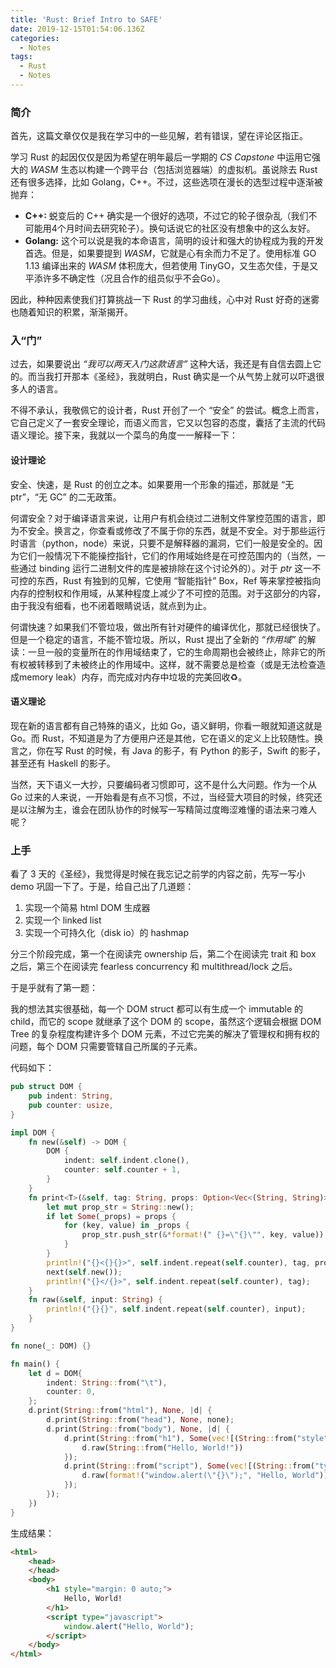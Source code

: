 ```yaml
---
title: 'Rust: Brief Intro to SAFE'
date: 2019-12-15T01:54:06.136Z
categories:
  - Notes
tags:
  - Rust
  - Notes
---
```

### 简介

首先，这篇文章仅仅是我在学习中的一些见解，若有错误，望在评论区指正。

学习 Rust 的起因仅仅是因为希望在明年最后一学期的 *CS Capstone* 中运用它强大的 *WASM* 生态以构建一个跨平台（包括浏览器端）的虚拟机。虽说除去 Rust 还有很多选择，比如 Golang，C++。不过，这些选项在漫长的选型过程中逐渐被抛弃：

 - **C++:** 蜕变后的 C++ 确实是一个很好的选项，不过它的轮子很杂乱（我们不可能用4个月时间去研究轮子）。换句话说它的社区没有想象中的这么友好。
 - **Golang:** 这个可以说是我的本命语言，简明的设计和强大的协程成为我的开发首选。但是，如果要提到 *WASM*，它就是心有余而力不足了。使用标准 GO 1.13 编译出来的 *WASM* 体积庞大，但若使用 TinyGO，又生态欠佳，于是又平添许多不确定性（况且合作的组员似乎不会Go）。

因此，种种因素使我们打算挑战一下 Rust 的学习曲线，心中对 Rust 好奇的迷雾也随着知识的积累，渐渐揭开。

### 入“门”

过去，如果要说出 *“我可以两天入门这款语言”* 这种大话，我还是有自信去圆上它的。而当我打开那本《圣经》，我就明白，Rust 确实是一个从气势上就可以吓退很多人的语言。

不得不承认，我敬佩它的设计者，Rust 开创了一个 “安全” 的尝试。概念上而言，它自己定义了一套安全理论，而语义而言，它又以包容的态度，囊括了主流的代码语义理论。接下来，我就以一个菜鸟的角度一一解释一下：

#### 设计理论

安全、快速，是 Rust 的创立之本。如果要用一个形象的描述，那就是 “无 ptr”，“无 GC” 的二无政策。

何谓安全？对于编译语言来说，让用户有机会绕过二进制文件掌控范围的语言，即为不安全。换言之，你查看或修改了不属于你的东西，就是不安全。对于那些运行时语言（python，node）来说，只要不是解释器的漏洞，它们一般是安全的。因为它们一般情况下不能操控指针，它们的作用域始终是在可控范围内的（当然，一些通过 binding 运行二进制文件的库是被排除在这个讨论外的）。对于 *ptr* 这一不可控的东西，Rust 有独到的见解，它使用 “智能指针” Box，Ref 等来掌控被指向内存的控制权和作用域，从某种程度上减少了不可控的范围。对于这部分的内容，由于我没有细看，也不闭着眼睛说话，就点到为止。

何谓快速？如果我们不管垃圾，做出所有针对硬件的编译优化，那就已经很快了。但是一个稳定的语言，不能不管垃圾。所以，Rust 提出了全新的 *“作用域”* 的解读：一旦一般的变量所在的作用域结束了，它的生命周期也会被终止，除非它的所有权被转移到了未被终止的作用域中。这样，就不需要总是检查（或是无法检查造成memory leak）内存，而完成对内存中垃圾的完美回收♻️。

#### 语义理论

现在新的语言都有自己特殊的语义，比如 Go，语义鲜明，你看一眼就知道这就是 Go。而 Rust，不知道是为了方便用户还是其他，它在语义的定义上比较随性。换言之，你在写 Rust 的时候，有 Java 的影子，有 Python 的影子，Swift 的影子，甚至还有 Haskell 的影子。

当然，天下语义一大抄，只要编码者习惯即可，这不是什么大问题。作为一个从 Go 过来的人来说，一开始看是有点不习惯，不过，当经营大项目的时候，终究还是以注解为主，谁会在团队协作的时候写一写精简过度晦涩难懂的语法来刁难人呢？

### 上手

看了 3 天的《圣经》，我觉得是时候在我忘记之前学的内容之前，先写一写小 demo 巩固一下了。于是，给自己出了几道题：

1. 实现一个简易 html DOM 生成器
2. 实现一个 linked list
3. 实现一个可持久化（disk io）的 hashmap

分三个阶段完成，第一个在阅读完 ownership 后，第二个在阅读完 trait 和 box 之后，第三个在阅读完 fearless concurrency 和 multithread/lock 之后。

于是乎就有了第一题：

我的想法其实很基础，每一个 DOM struct 都可以有生成一个 immutable 的 child，而它的 scope 就继承了这个 DOM 的 scope，虽然这个逻辑会根据 DOM Tree 的复杂程度构建许多个 DOM 元素，不过它完美的解决了管理权和拥有权的问题，每个 DOM 只需要管辖自己所属的子元素。

代码如下：

```rust
pub struct DOM {
    pub indent: String,
    pub counter: usize,
}

impl DOM {
    fn new(&self) -> DOM {
        DOM {
            indent: self.indent.clone(),
            counter: self.counter + 1,
        }
    }
    fn print<T>(&self, tag: String, props: Option<Vec<(String, String)>>, next: T) where T: Fn(DOM) {
        let mut prop_str = String::new();
        if let Some(_props) = props {
            for (key, value) in _props {
                prop_str.push_str(&*format!(" {}=\"{}\"", key, value));
            }
        }
        println!("{}<{}{}>", self.indent.repeat(self.counter), tag, prop_str);
        next(self.new());
        println!("{}</{}>", self.indent.repeat(self.counter), tag);
    }
    fn raw(&self, input: String) {
        println!("{}{}", self.indent.repeat(self.counter), input);
    }
}

fn none(_: DOM) {}

fn main() {
    let d = DOM{
        indent: String::from("\t"),
        counter: 0,
    };
    d.print(String::from("html"), None, |d| {
        d.print(String::from("head"), None, none);
        d.print(String::from("body"), None, |d| {
            d.print(String::from("h1"), Some(vec![(String::from("style"), String::from("margin: 0 auto;"))]), |d| {
                d.raw(String::from("Hello, World!"))
            });
            d.print(String::from("script"), Some(vec![(String::from("type"), String::from("javascript"))]), |d| {
                d.raw(format!("window.alert(\"{}\");", "Hello, World"))
            });
        });
    })
}
```

生成结果：

```html
<html>
	<head>
	</head>
	<body>
		<h1 style="margin: 0 auto;">
			Hello, World!
		</h1>
		<script type="javascript">
			window.alert("Hello, World");
		</script>
	</body>
</html>
```
